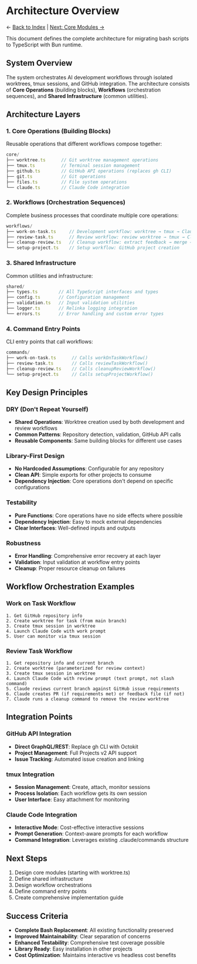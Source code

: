 # Architecture Overview

← [Back to Index](./README.md) | [Next: Core Modules →](./02-core-modules.md)

This document defines the complete architecture for migrating bash scripts to TypeScript with Bun runtime.

## System Overview

The system orchestrates AI development workflows through isolated worktrees, tmux sessions, and GitHub integration. The architecture consists of **Core Operations** (building blocks), **Workflows** (orchestration sequences), and **Shared Infrastructure** (common utilities).

## Architecture Layers

### 1. Core Operations (Building Blocks)

Reusable operations that different workflows compose together:

```typescript
core/
├── worktree.ts      // Git worktree management operations
├── tmux.ts          // Terminal session management
├── github.ts        // GitHub API operations (replaces gh CLI)
├── git.ts           // Git operations
├── files.ts         // File system operations
└── claude.ts        // Claude Code integration
```

### 2. Workflows (Orchestration Sequences)

Complete business processes that coordinate multiple core operations:

```typescript
workflows/
├── work-on-task.ts     // Development workflow: worktree → tmux → Claude
├── review-task.ts      // Review workflow: review worktree → tmux → Claude review
├── cleanup-review.ts   // Cleanup workflow: extract feedback → merge → cleanup
└── setup-project.ts    // Setup workflow: GitHub project creation
```

### 3. Shared Infrastructure

Common utilities and infrastructure:

```typescript
shared/
├── types.ts        // All TypeScript interfaces and types
├── config.ts       // Configuration management
├── validation.ts   // Input validation utilities
├── logger.ts       // Relinka logging integration
└── errors.ts       // Error handling and custom error types
```

### 4. Command Entry Points

CLI entry points that call workflows:

```typescript
commands/
├── work-on-task.ts      // Calls workOnTaskWorkflow()
├── review-task.ts       // Calls reviewTaskWorkflow()
├── cleanup-review.ts    // Calls cleanupReviewWorkflow()
└── setup-project.ts     // Calls setupProjectWorkflow()
```

## Key Design Principles

### DRY (Don't Repeat Yourself)
- **Shared Operations**: Worktree creation used by both development and review workflows
- **Common Patterns**: Repository detection, validation, GitHub API calls
- **Reusable Components**: Same building blocks for different use cases

### Library-First Design
- **No Hardcoded Assumptions**: Configurable for any repository
- **Clean API**: Simple exports for other projects to consume
- **Dependency Injection**: Core operations don't depend on specific configurations

### Testability
- **Pure Functions**: Core operations have no side effects where possible
- **Dependency Injection**: Easy to mock external dependencies
- **Clear Interfaces**: Well-defined inputs and outputs

### Robustness
- **Error Handling**: Comprehensive error recovery at each layer
- **Validation**: Input validation at workflow entry points
- **Cleanup**: Proper resource cleanup on failures

## Workflow Orchestration Examples

### Work on Task Workflow
```
1. Get GitHub repository info
2. Create worktree for task (from main branch)
3. Create tmux session in worktree
4. Launch Claude Code with work prompt
5. User can monitor via tmux session
```

### Review Task Workflow  
```
1. Get repository info and current branch
2. Create worktree (parameterized for review context)
3. Create tmux session in worktree
4. Launch Claude Code with review prompt (text prompt, not slash command)
5. Claude reviews current branch against GitHub issue requirements
6. Claude creates PR (if requirements met) or feedback file (if not)
7. Claude runs a cleanup command to remove the review worktree
```


## Integration Points

### GitHub API Integration
- **Direct GraphQL/REST**: Replace gh CLI with Octokit
- **Project Management**: Full Projects v2 API support
- **Issue Tracking**: Automated issue creation and linking

### tmux Integration
- **Session Management**: Create, attach, monitor sessions
- **Process Isolation**: Each workflow gets its own session
- **User Interface**: Easy attachment for monitoring

### Claude Code Integration
- **Interactive Mode**: Cost-effective interactive sessions
- **Prompt Generation**: Context-aware prompts for each workflow
- **Command Integration**: Leverages existing .claude/commands structure

## Next Steps

1. Design core modules (starting with worktree.ts)
2. Define shared infrastructure 
3. Design workflow orchestrations
4. Define command entry points
5. Create comprehensive implementation guide

## Success Criteria

- **Complete Bash Replacement**: All existing functionality preserved
- **Improved Maintainability**: Clear separation of concerns
- **Enhanced Testability**: Comprehensive test coverage possible
- **Library Ready**: Easy installation in other projects
- **Cost Optimization**: Maintains interactive vs headless cost benefits